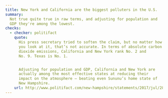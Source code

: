 ```yaml
---
title: New York and California are the biggest polluters in the U.S.
summary:
  Not true quite true in raw terms, and adjusting for population and
  GDP they're among the lowest.
checks:
  - checker: politifact
    quote:
      His press secretary tried to soften the claim, but no matter how
      you look at it, that’s not accurate. In terms of absolute carbon
      dioxide emissions, California and New York rank No. 2 and
      No. 9. Texas is No. 1.


      Adjusting for population and GDP, California and New York are
      actually among the most effective states at reducing their
      impact on the atmosphere – beating even Sununu’s home state of
      New Hampshire.
    url: http://www.politifact.com/new-hampshire/statements/2017/jul/28/chris-sununu/nh-governor-calls-new-york-california-biggest-poll/
---
```

